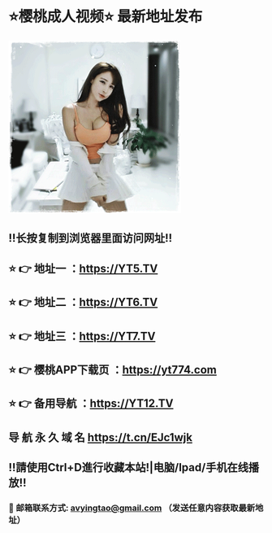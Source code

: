 # ⭐️樱桃成人视频⭐️ 最新地址发布 
![image](https://github.com/avyingtao/dz/raw/master/timg.gif)
## ‼️长按复制到浏览器里面访问网址‼️
## ⭐️ 👉 地址一 ：https://YT5.TV
## ⭐️ 👉 地址二 ：https://YT6.TV
## ⭐️ 👉 地址三 ：https://YT7.TV
## ⭐️ 👉 樱桃APP下载页 ：https://yt774.com
## ⭐️ 👉 备用导航 ：https://YT12.TV

## 导 航 永 久 域 名 	https://t.cn/EJc1wjk
## ‼️請使用Ctrl+D進行收藏本站!|电脑/Ipad/手机在线播放‼️
### 📧 邮箱联系方式: avyingtao@gmail.com （发送任意内容获取最新地址）
